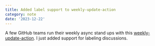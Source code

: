 ```yaml
---
title: Added label support to weekly-update-action
category: note
date: '2023-12-22'
---
```


A few GitHub teams run their weekly async stand ups with this [weekly-update-action](https://github.com/mamuso/weekly-update-action). I just added support for labeling discussions.
